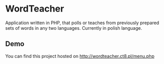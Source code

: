 # WordTeacher
 Application written in PHP, that polls or teaches from previously prepared sets of words in any two languages.
 Currently in polish language.

## Demo

You can find this project hosted on http://wordteacher.ct8.pl/menu.php
